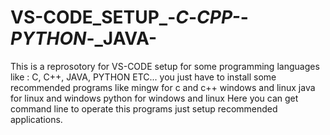 # VS-CODE_SETUP_-_C_-_CPP-_-_PYTHON_-_JAVA-
This is a reprosotory for VS-CODE setup for some programming languages like : C, C++, JAVA, PYTHON ETC...
you just have to install some recommended programs like mingw for c and c++  windows and linux
java for linux and windows
python for windows and linux 
Here you can get command line to operate this programs just setup recommended applications.
